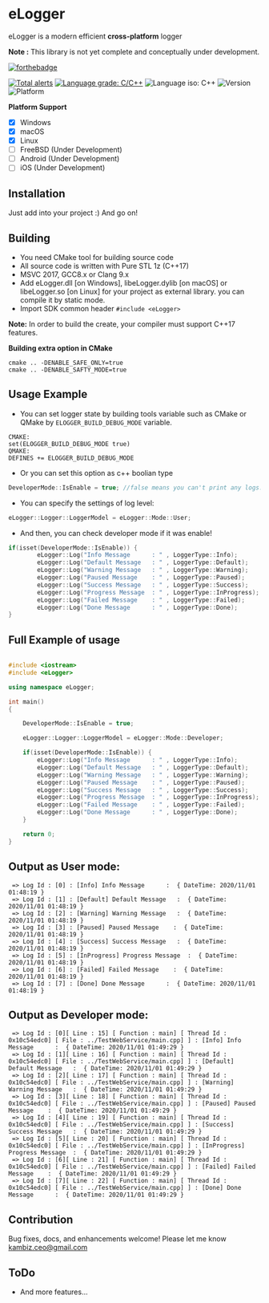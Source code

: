 # eLogger
eLogger is a modern efficient **cross-platform** logger

**Note :** This library is not yet complete and conceptually under development.

[![forthebadge](https://forthebadge.com/images/badges/made-with-c-plus-plus.svg)](https://forthebadge.com)

[![Total alerts](https://img.shields.io/lgtm/alerts/g/Kambiz-Asadzadeh/Kavenegar.svg?logo=lgtm&logoWidth=18)](https://lgtm.com/projects/g/Kambiz-Asadzadeh/RestService/alerts/)
[![Language grade: C/C++](https://img.shields.io/lgtm/grade/cpp/g/Kambiz-Asadzadeh/Kavenegar.svg?logo=lgtm&logoWidth=18)](https://lgtm.com/projects/g/Kambiz-Asadzadeh/RestService/context:cpp)
![Language iso: C++](https://img.shields.io/badge/C%2B%2B-17-blue)
![Version](https://img.shields.io/badge/Version-0.4-lightgrey)
![Platform](https://img.shields.io/badge/Platform-Windows%20%7C%20macOS%20%7C%20Linux%20%7C%20iOS%20%7C%20Android%20%7C%20Web-lightgrey)

**Platform Support**
- [x] Windows
- [x] macOS
- [x] Linux
- [ ] FreeBSD (Under Development)
- [ ] Android (Under Development)
- [ ] iOS (Under Development)

## Installation
<p>
Just add into your project :) And go on!
</p>

## Building

- You need CMake tool for building source code
- All source code is written with Pure STL 1z (C++17)
- MSVC 2017, GCC8.x or Clang 9.x
- Add eLogger.dll [on Windows], libeLogger.dylib [on macOS] or libeLogger.so [on Linux] for your project as external library. you can compile it by static mode.
- Import SDK common header ```#include <eLogger>```

**Note:** In order to build the create, your compiler must support C++17 features.

**Building extra option in CMake**
```
cmake .. -DENABLE_SAFE_ONLY=true 
cmake .. -DENABLE_SAFTY_MODE=true 
```

## Usage Example

- You can set logger state by building tools variable such as CMake or QMake by ```ELOGGER_BUILD_DEBUG_MODE``` variable.
```
CMAKE:
set(ELOGGER_BUILD_DEBUG_MODE true)
QMAKE:
DEFINES += ELOGGER_BUILD_DEBUG_MODE
```
- Or you can set this option as c++ boolian type
```cpp
DeveloperMode::IsEnable = true; //false means you can't print any logs.
```
- You can specify the settings of log level:

```cpp
eLogger::Logger::LoggerModel = eLogger::Mode::User;
```

- And then, you can check developer mode if it was enable!

```cpp
if(isset(DeveloperMode::IsEnable)) {
        eLogger::Log("Info Message      : " , LoggerType::Info);
        eLogger::Log("Default Message   : " , LoggerType::Default);
        eLogger::Log("Warning Message   : " , LoggerType::Warning);
        eLogger::Log("Paused Message    : " , LoggerType::Paused);
        eLogger::Log("Success Message   : " , LoggerType::Success);
        eLogger::Log("Progress Message  : " , LoggerType::InProgress);
        eLogger::Log("Failed Message    : " , LoggerType::Failed);
        eLogger::Log("Done Message      : " , LoggerType::Done);
}
```
## Full Example of usage

```cpp

#include <iostream>
#include <eLogger>

using namespace eLogger;

int main()
{

    DeveloperMode::IsEnable = true;

    eLogger::Logger::LoggerModel = eLogger::Mode::Developer;

    if(isset(DeveloperMode::IsEnable)) {
        eLogger::Log("Info Message      : " , LoggerType::Info);
        eLogger::Log("Default Message   : " , LoggerType::Default);
        eLogger::Log("Warning Message   : " , LoggerType::Warning);
        eLogger::Log("Paused Message    : " , LoggerType::Paused);
        eLogger::Log("Success Message   : " , LoggerType::Success);
        eLogger::Log("Progress Message  : " , LoggerType::InProgress);
        eLogger::Log("Failed Message    : " , LoggerType::Failed);
        eLogger::Log("Done Message      : " , LoggerType::Done);
    }

    return 0;
}
```
## Output as User mode:
```
 => Log Id : [0] : [Info] Info Message      :  { DateTime: 2020/11/01 01:48:19 }
 => Log Id : [1] : [Default] Default Message   :  { DateTime: 2020/11/01 01:48:19 }
 => Log Id : [2] : [Warning] Warning Message   :  { DateTime: 2020/11/01 01:48:19 }
 => Log Id : [3] : [Paused] Paused Message    :  { DateTime: 2020/11/01 01:48:19 }
 => Log Id : [4] : [Success] Success Message   :  { DateTime: 2020/11/01 01:48:19 }
 => Log Id : [5] : [InProgress] Progress Message  :  { DateTime: 2020/11/01 01:48:19 }
 => Log Id : [6] : [Failed] Failed Message    :  { DateTime: 2020/11/01 01:48:19 }
 => Log Id : [7] : [Done] Done Message      :  { DateTime: 2020/11/01 01:48:19 }
 ```
 ## Output as Developer mode:
```
 => Log Id : [0][ Line : 15] [ Function : main] [ Thread Id : 0x10c54edc0] [ File : ../TestWebService/main.cpp] ] : [Info] Info Message      :  { DateTime: 2020/11/01 01:49:29 }
 => Log Id : [1][ Line : 16] [ Function : main] [ Thread Id : 0x10c54edc0] [ File : ../TestWebService/main.cpp] ] : [Default] Default Message   :  { DateTime: 2020/11/01 01:49:29 }
 => Log Id : [2][ Line : 17] [ Function : main] [ Thread Id : 0x10c54edc0] [ File : ../TestWebService/main.cpp] ] : [Warning] Warning Message   :  { DateTime: 2020/11/01 01:49:29 }
 => Log Id : [3][ Line : 18] [ Function : main] [ Thread Id : 0x10c54edc0] [ File : ../TestWebService/main.cpp] ] : [Paused] Paused Message    :  { DateTime: 2020/11/01 01:49:29 }
 => Log Id : [4][ Line : 19] [ Function : main] [ Thread Id : 0x10c54edc0] [ File : ../TestWebService/main.cpp] ] : [Success] Success Message   :  { DateTime: 2020/11/01 01:49:29 }
 => Log Id : [5][ Line : 20] [ Function : main] [ Thread Id : 0x10c54edc0] [ File : ../TestWebService/main.cpp] ] : [InProgress] Progress Message  :  { DateTime: 2020/11/01 01:49:29 }
 => Log Id : [6][ Line : 21] [ Function : main] [ Thread Id : 0x10c54edc0] [ File : ../TestWebService/main.cpp] ] : [Failed] Failed Message    :  { DateTime: 2020/11/01 01:49:29 }
 => Log Id : [7][ Line : 22] [ Function : main] [ Thread Id : 0x10c54edc0] [ File : ../TestWebService/main.cpp] ] : [Done] Done Message      :  { DateTime: 2020/11/01 01:49:29 }
```
## Contribution
Bug fixes, docs, and enhancements welcome! Please let me know kambiz.ceo@gmail.com

## **ToDo**
 * And more features...
